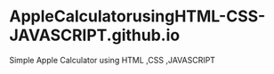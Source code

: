 # AppleCalculatorusingHTML-CSS-JAVASCRIPT.github.io
Simple Apple Calculator using HTML ,CSS ,JAVASCRIPT
